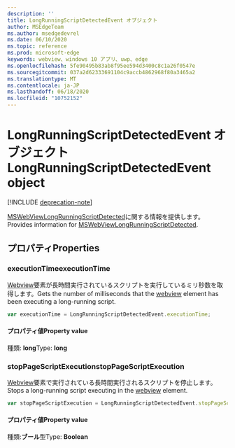 ```yaml
---
description: ''
title: LongRunningScriptDetectedEvent オブジェクト
author: MSEdgeTeam
ms.author: msedgedevrel
ms.date: 06/10/2020
ms.topic: reference
ms.prod: microsoft-edge
keywords: webview、windows 10 アプリ、uwp、edge
ms.openlocfilehash: 5fe90495b83ab8f95ee594d3400c8c1a26f0547e
ms.sourcegitcommit: 037a2d62333691104c9accb4862968f80a3465a2
ms.translationtype: MT
ms.contentlocale: ja-JP
ms.lasthandoff: 06/18/2020
ms.locfileid: "10752152"
---
```

# <span data-ttu-id="c169d-103">LongRunningScriptDetectedEvent オブジェクト</span><span class="sxs-lookup"><span data-stu-id="c169d-103">LongRunningScriptDetectedEvent object</span></span>  

[!INCLUDE [deprecation-note](../includes/deprecation-note.md)]  

<span data-ttu-id="c169d-104">[MSWebViewLongRunningScriptDetected](../webview.md#mswebviewlongrunningscriptdetected)に関する情報を提供します。</span><span class="sxs-lookup"><span data-stu-id="c169d-104">Provides information for [MSWebViewLongRunningScriptDetected](../webview.md#mswebviewlongrunningscriptdetected).</span></span>  

## <span data-ttu-id="c169d-105">プロパティ</span><span class="sxs-lookup"><span data-stu-id="c169d-105">Properties</span></span>  

### <span data-ttu-id="c169d-106">executionTime</span><span class="sxs-lookup"><span data-stu-id="c169d-106">executionTime</span></span>  

<span data-ttu-id="c169d-107">[Webview](../webview.md)要素が長時間実行されているスクリプトを実行しているミリ秒数を取得します。</span><span class="sxs-lookup"><span data-stu-id="c169d-107">Gets the number of milliseconds that the [webview](../webview.md) element has been executing a long-running script.</span></span>  

```javascript
var executionTime = LongRunningScriptDetectedEvent.executionTime;
```  

#### <span data-ttu-id="c169d-108">プロパティ値</span><span class="sxs-lookup"><span data-stu-id="c169d-108">Property value</span></span>  

<span data-ttu-id="c169d-109">種類: **long**</span><span class="sxs-lookup"><span data-stu-id="c169d-109">Type: **long**</span></span>  

### <span data-ttu-id="c169d-110">stopPageScriptExecution</span><span class="sxs-lookup"><span data-stu-id="c169d-110">stopPageScriptExecution</span></span>  

<span data-ttu-id="c169d-111">[Webview](../webview.md)要素で実行されている長時間実行されるスクリプトを停止します。</span><span class="sxs-lookup"><span data-stu-id="c169d-111">Stops a long-running script executing in the [webview](../webview.md) element.</span></span>  

```javascript
var stopPageScriptExecution = LongRunningScriptDetectedEvent.stopPageScriptExecution;
```  

#### <span data-ttu-id="c169d-112">プロパティ値</span><span class="sxs-lookup"><span data-stu-id="c169d-112">Property value</span></span>  

<span data-ttu-id="c169d-113">種類:**ブール**型</span><span class="sxs-lookup"><span data-stu-id="c169d-113">Type: **Boolean**</span></span>  
